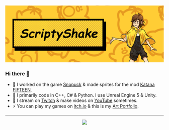 ![About Me](https://github.com/ScriptyShake/ScriptyShake/blob/2981fd652051c981d8799d71d08c20d723ce4bca/Screenshot%202023-12-29%20112456.png)

### Hi there 👋 

- 🐧 I worked on the game [Snopuck](https://scriptyshake.itch.io/snopuck-team-butterfly-2223-y1d) & made sprites for the mod [Katana FIFTEEN](https://www.youtube.com/watch?v=3VHlKWVgQAk).
- 🤖 I primarily code in C++, C# & Python. I use Unreal Engine 5 & Unity.
- 🔭 I stream on [Twitch](https://www.twitch.tv/scriptyshake) & make videos on [YouTube](https://www.youtube.com/channel/UCFCmJbqXMYAt6lFoi3Zr1Gw) sometimes.
- ⚡ You can play my games on [itch.io](https://scriptyshake.itch.io/) & this is my [Art Portfolio](https://www.therookies.co/u/scriptyshake).
---
<p align="center">
    <a href="https://git.io/streak-stats"><img src="https://streak-stats.demolab.com?user=ScriptyShake&theme=tokyonight-duo&exclude_days=Sun%2CSat"/></a>
</p>
